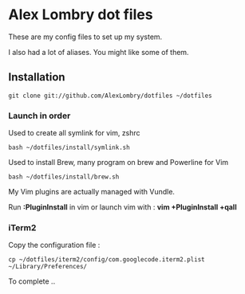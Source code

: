 # Alex Lombry dot files

These are my config files to set up my system.

I also had a lot of aliases. You might like some of them.


## Installation

    git clone git://github.com/AlexLombry/dotfiles ~/dotfiles


### Launch in order

Used to create all symlink for vim, zshrc

	bash ~/dotfiles/install/symlink.sh

Used to install Brew, many program on brew and Powerline for Vim

	bash ~/dotfiles/install/brew.sh

  My Vim plugins are actually managed with Vundle.

  Run **:PluginInstall** in vim or launch vim with : **vim +PluginInstall +qall**

### iTerm2

Copy the configuration file : 
	
	cp ~/dotfiles/iterm2/config/com.googlecode.iterm2.plist ~/Library/Preferences/


To complete ..
